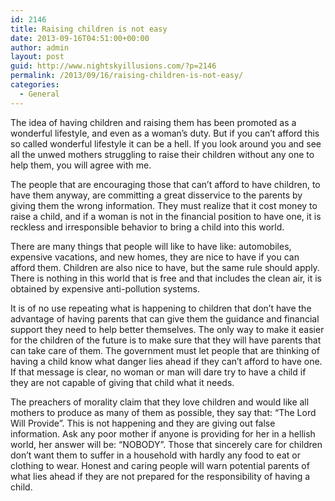 ```yaml
---
id: 2146
title: Raising children is not easy
date: 2013-09-16T04:51:00+00:00
author: admin
layout: post
guid: http://www.nightskyillusions.com/?p=2146
permalink: /2013/09/16/raising-children-is-not-easy/
categories:
  - General
---
```

The idea of having children and raising them has been promoted as a wonderful lifestyle, and even as a woman’s duty. But if you can’t afford this so called wonderful lifestyle it can be a hell. If you look around you and see all the unwed mothers struggling to raise their children without any one to help them, you will agree with me.

The people that are encouraging those that can’t afford to have children, to have them anyway, are committing a great disservice to the parents by giving them the wrong information. They must realize that it cost money to raise a child, and if a woman is not in the financial position to have one, it is reckless and irresponsible behavior to bring a child into this world.

There are many things that people will like to have like: automobiles, expensive vacations, and new homes, they are nice to have if you can afford them. Children are also nice to have, but the same rule should apply. There is nothing in this world that is free and that includes the clean air, it is obtained by expensive anti-pollution systems.
  
It is of no use repeating what is happening to children that don’t have the advantage of having parents that can give them the guidance and financial support they need to help better themselves. The only way to make it easier for the children of the future is to make sure that they will have parents that can take care of them. The government must let people that are thinking of having a child know what danger lies ahead if they can’t afford to have one. If that message is clear, no woman or man will dare try to have a child if they are not capable of giving that child what it needs.

The preachers of morality claim that they love children and would like all mothers to produce as many of them as possible, they say that: “The Lord Will Provide”. This is not happening and they are giving out false information. Ask any poor mother if anyone is providing for her in a hellish world, her answer will be: “NOBODY”. Those that sincerely care for children don’t want them to suffer in a household with hardly any food to eat or clothing to wear. Honest and caring people will warn potential parents of what lies ahead if they are not prepared for the responsibility of having a child.